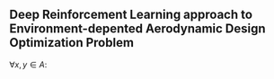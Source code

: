 ## Deep Reinforcement Learning approach to Environment-depented Aerodynamic Design Optimization Problem

$\forall x,y \in A:$

